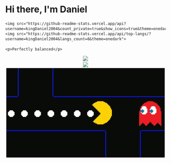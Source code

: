 # Hi there, I'm Daniel







    <img src="https://github-readme-stats.vercel.app/api?username=kingDaniel2004&count_private=true&show_icons=true&theme=onedark">
    <img src="https://github-readme-stats.vercel.app/api/top-langs/?username=kingDaniel2004&langs_count=8&theme=onedark">
    
    <p>Perfectly balanced</p>
</div>

<div align="center">
    <img  src='https://github-readme-stats.vercel.app/api?username=kingDaniel2004&count_private=true&show_icons=true&theme=onedark'>
</div>

<div align="center">
    <img  src='https://github-readme-stats.vercel.app/api/top-langs/?username=kingDaniel2004&langs_count=8&theme=onedark'>
</div>

<div align="center">
    <img  src='tenor.gif'>
</div>

